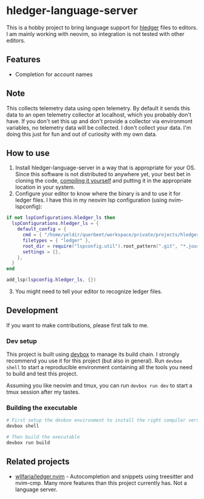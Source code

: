# hledger-language-server
This is a hobby project to bring language support for [hledger](https://hledger.org/) files to editors. I am mainly working with neovim, so integration is not tested with other editors.

## Features
- Completion for account names

## Note
This collects telemetry data using open telemetry. By default it sends this data to an open telemetry collector at localhost, which you probably don't have. If you don't set this up and don't provide a collector via environmont variables, no telemetry data will be collected. I don't collect your data.
I'm doing this just for fun and out of curiosity with my own data.

## How to use
1. Install hledger-language-server in a way that is appropriate for your OS. Since this software is not distributed to anywhere yet, your best bet in cloning the code, [compiling it yourself](#building-the-executable) and putting it in the appropriate location in your system.
2. Configure your editor to know where the binary is and to use it for ledger files. I have this in my neovim lsp configuration (using nvim-lspconfig):
```lua
if not lspConfigurations.hledger_ls then
  lspConfigurations.hledger_ls = {
    default_config = {
      cmd = { "/home/yeldir/querbeet/workspace/private/projects/hledger-language-server/hledger-language-server" },
      filetypes = { "ledger" },
      root_dir = require("lspconfig.util").root_pattern(".git", "*.journal"),
      settings = {},
    },
  }
end

add_lsp(lspconfig.hledger_ls, {})
```
3. You might need to tell your editor to recognize ledger files.

## Development
If you want to make contributions, please first talk to me.

### Dev setup
This project is built using [devbox](https://www.jetify.com/devbox) to manage its build chain. I strongly recommend you use it for this project (but also in general).
Run `devbox shell` to start a reproducible environment containing all the tools you need to build and test this project.

Assuming you like neovim and tmux, you can run `devbox run dev` to start a tmux session after my tastes.

### Building the executable
```sh
# First setup the devbox environment to install the right compiler version etc.
devbox shell

# Then build the executable
devbox run build
```

## Related projects

- [wllfaria/ledger.nvim](https://github.com/wllfaria/ledger.nvim) - Autocompletion and snippets using treesitter and nvim-cmp. Many more features than this project currently has. Not a language server.
